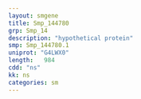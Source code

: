 ```yaml
---
layout: smgene
title: Smp_144780
grp: Smp_14
description: "hypothetical protein"
smp: Smp_144780.1
uniprot: "G4LWX0"
length:   984
cdd: "ns"
kk: ns
categories: sm
---
```

